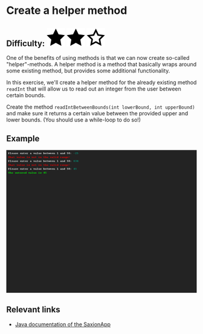 # Create a helper method
## Difficulty: ![Filled](../resources/star-filled.svg) ![Filled](../resources/star-filled.svg)  ![Outlined](../resources/star-outlined.svg) 

One of the benefits of using methods is that we can now create so-called "helper"-methods. A helper method is a method that basically wraps around some existing method, but provides some additional functionality.

In this exercise, we'll create a helper method for the already existing method `readInt` that will allow us to read out an integer from the user between certain bounds.

Create the method `readIntBetweenBounds(int lowerBound, int upperBound)` and make sure it returns a certain value between the provided upper and lower bounds. (You should use a while-loop to do so!)

## Example
![Example](sample_output.png)

## Relevant links
* [Java documentation of the SaxionApp](https://saxionapp.hboictlab.nl/nl/saxion/app/SaxionApp.html)
